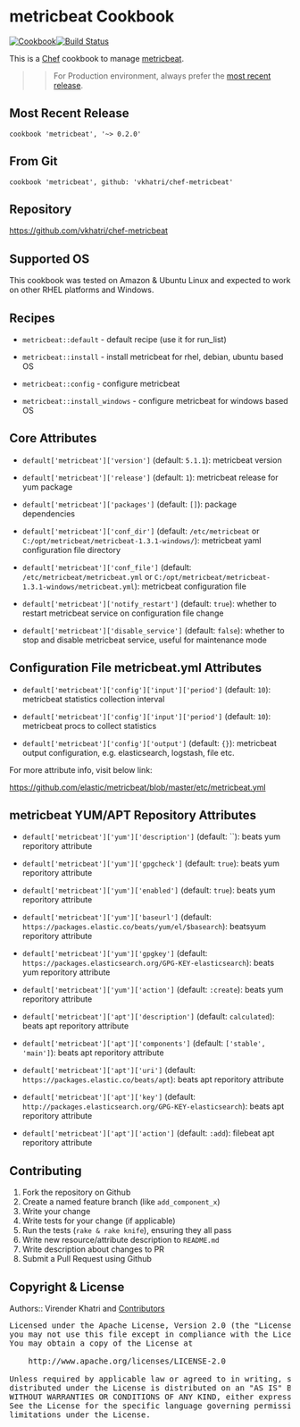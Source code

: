 metricbeat Cookbook
================

[![Cookbook](http://img.shields.io/badge/cookbook-v0.2.0-green.svg)](https://github.com/vkhatri/chef-metricbeat)[![Build Status](https://travis-ci.org/vkhatri/chef-metricbeat.svg?branch=master)](https://travis-ci.org/vkhatri/chef-metricbeat)

This is a [Chef] cookbook to manage [metricbeat].


>> For Production environment, always prefer the [most recent release](https://supermarket.chef.io/cookbooks/metricbeat).


## Most Recent Release

```
cookbook 'metricbeat', '~> 0.2.0'
```

## From Git

```
cookbook 'metricbeat', github: 'vkhatri/chef-metricbeat'
```

## Repository

https://github.com/vkhatri/chef-metricbeat


## Supported OS

This cookbook was tested on Amazon & Ubuntu Linux and expected to work on other RHEL platforms and Windows.


## Recipes

- `metricbeat::default` - default recipe (use it for run_list)

- `metricbeat::install` - install metricbeat for rhel, debian, ubuntu based OS

- `metricbeat::config` - configure metricbeat

- `metricbeat::install_windows` - configure metricbeat for windows based OS


## Core Attributes


* `default['metricbeat']['version']` (default: `5.1.1`): metricbeat version

* `default['metricbeat']['release']` (default: `1`): metricbeat release for yum package

* `default['metricbeat']['packages']` (default: `[]`): package dependencies

* `default['metricbeat']['conf_dir']` (default: `/etc/metricbeat` or `C:/opt/metricbeat/metricbeat-1.3.1-windows/`): metricbeat yaml configuration file directory

* `default['metricbeat']['conf_file']` (default: `/etc/metricbeat/metricbeat.yml` or `C:/opt/metricbeat/metricbeat-1.3.1-windows/metricbeat.yml`): metricbeat configuration file

* `default['metricbeat']['notify_restart']` (default: `true`): whether to restart metricbeat service on configuration file change

* `default['metricbeat']['disable_service']` (default: `false`): whether to stop and disable metricbeat service, useful for maintenance mode


## Configuration File metricbeat.yml Attributes

* `default['metricbeat']['config']['input']['period']` (default: `10`): metricbeat statistics collection interval

* `default['metricbeat']['config']['input']['period']` (default: `10`): metricbeat procs to collect statistics

* `default['metricbeat']['config']['output']` (default: `{}`): metricbeat output configuration, e.g. elasticsearch, logstash, file etc.

For more attribute info, visit below link:

https://github.com/elastic/metricbeat/blob/master/etc/metricbeat.yml


## metricbeat YUM/APT Repository Attributes

* `default['metricbeat']['yum']['description']` (default: ``): beats yum reporitory attribute

* `default['metricbeat']['yum']['gpgcheck']` (default: `true`): beats yum reporitory attribute

* `default['metricbeat']['yum']['enabled']` (default: `true`): beats yum reporitory attribute

* `default['metricbeat']['yum']['baseurl']` (default: `https://packages.elastic.co/beats/yum/el/$basearch`): beatsyum reporitory attribute

* `default['metricbeat']['yum']['gpgkey']` (default: `https://packages.elasticsearch.org/GPG-KEY-elasticsearch`): beats yum reporitory attribute

* `default['metricbeat']['yum']['action']` (default: `:create`): beats yum reporitory attribute


* `default['metricbeat']['apt']['description']` (default: `calculated`): beats apt reporitory attribute

* `default['metricbeat']['apt']['components']` (default: `['stable', 'main']`): beats apt reporitory attribute

* `default['metricbeat']['apt']['uri']` (default: `https://packages.elastic.co/beats/apt`): beats apt reporitory attribute

* `default['metricbeat']['apt']['key']` (default: `http://packages.elasticsearch.org/GPG-KEY-elasticsearch`): beats apt reporitory attribute

* `default['metricbeat']['apt']['action']` (default: `:add`): filebeat apt reporitory attribute


## Contributing

1. Fork the repository on Github
2. Create a named feature branch (like `add_component_x`)
3. Write your change
4. Write tests for your change (if applicable)
5. Run the tests (`rake & rake knife`), ensuring they all pass
6. Write new resource/attribute description to `README.md`
7. Write description about changes to PR
8. Submit a Pull Request using Github


## Copyright & License

Authors:: Virender Khatri and [Contributors]

<pre>
Licensed under the Apache License, Version 2.0 (the "License");
you may not use this file except in compliance with the License.
You may obtain a copy of the License at

    http://www.apache.org/licenses/LICENSE-2.0

Unless required by applicable law or agreed to in writing, software
distributed under the License is distributed on an "AS IS" BASIS,
WITHOUT WARRANTIES OR CONDITIONS OF ANY KIND, either express or implied.
See the License for the specific language governing permissions and
limitations under the License.
</pre>


[Chef]: https://www.chef.io/
[metricbeat]: https://www.elastic.co/downloads/beats/metricbeat
[Contributors]: https://github.com/vkhatri/chef-metricbeat/graphs/contributors

